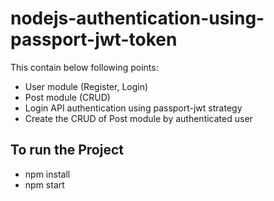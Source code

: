 # nodejs-authentication-using-passport-jwt-token

This contain below following points:

- User module (Register, Login)
- Post module (CRUD)
- Login API authentication using passport-jwt strategy
- Create the CRUD of Post module by authenticated user

## To run the Project

- npm install
- npm start
